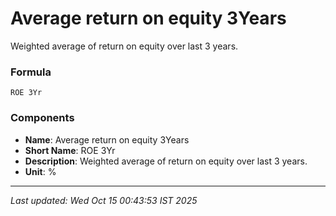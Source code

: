 # Average return on equity 3Years
Weighted average of return on equity over last 3 years.

### Formula
```text
ROE 3Yr
```


### Components
- **Name**: Average return on equity 3Years
- **Short Name**: ROE 3Yr
- **Description**: Weighted average of return on equity over last 3 years.
- **Unit**: %

---
*Last updated: Wed Oct 15 00:43:53 IST 2025*

